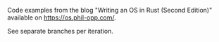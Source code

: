 Code examples from the blog "Writing an OS in Rust (Second Edition)" available
on https://os.phil-opp.com/.

See separate branches per iteration.
